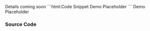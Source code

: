 
<webui-page-segment elevation="10">
    Details coming soon
</webui-page-segment>

<webui-side-by-side>
    ```html:Code Snippet
        Demo Placeholder
    ```
    <webui-page-segment elevation="10">
        Demo Placeholder
    </webui-page-segment>
</webui-side-by-side>

### Source Code

<webui-code src="https://cdn.myfi.ws/webui/json-condensed.js" language="javascript" label="json-condensed.js"></webui-code>
